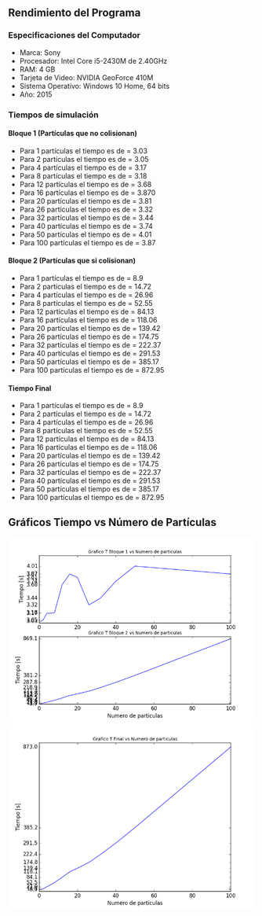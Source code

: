 ## Rendimiento del Programa 
### Especificaciones del Computador
- Marca: Sony
- Procesador: Intel Core i5-2430M de 2.40GHz
- RAM: 4 GB
- Tarjeta de Video: NVIDIA GeoForce 410M
- Sistema Operativo: Windows 10 Home, 64 bits
- Año: 2015

### Tiempos de simulación

#### Bloque 1 (Partículas que no colisionan)
- Para 1 partículas el tiempo es de = 3.03 
- Para 2 partículas el tiempo es de = 3.05 
- Para 4 partículas el tiempo es de = 3.17 
- Para 8 partículas el tiempo es de = 3.18 
- Para 12 partículas el tiempo es de = 3.68
- Para 16 partículas el tiempo es de = 3.870
- Para 20 partículas el tiempo es de = 3.81
- Para 26 partículas el tiempo es de = 3.32
- Para 32 partículas el tiempo es de = 3.44 
- Para 40 partículas el tiempo es de = 3.74 
- Para 50 partículas el tiempo es de = 4.01 
- Para 100 partículas el tiempo es de = 3.87 

#### Bloque 2 (Partículas que si colisionan)
- Para 1 partículas el tiempo es de = 8.9
- Para 2 partículas el tiempo es de = 14.72
- Para 4 partículas el tiempo es de = 26.96
- Para 8 partículas el tiempo es de = 52.55
- Para 12 partículas el tiempo es de = 84.13
- Para 16 partículas el tiempo es de = 118.06
- Para 20 partículas el tiempo es de = 139.42
- Para 26 partículas el tiempo es de = 174.75
- Para 32 partículas el tiempo es de = 222.37
- Para 40 partículas el tiempo es de = 291.53
- Para 50 partículas el tiempo es de = 385.17
- Para 100 partículas el tiempo es de = 872.95

#### Tiempo Final

- Para 1 partículas el tiempo es de = 8.9
- Para 2 partículas el tiempo es de = 14.72
- Para 4 partículas el tiempo es de = 26.96
- Para 8 partículas el tiempo es de = 52.55
- Para 12 partículas el tiempo es de = 84.13
- Para 16 partículas el tiempo es de = 118.06
- Para 20 partículas el tiempo es de = 139.42
- Para 26 partículas el tiempo es de = 174.75
- Para 32 partículas el tiempo es de = 222.37
- Para 40 partículas el tiempo es de = 291.53
- Para 50 partículas el tiempo es de = 385.17
- Para 100 partículas el tiempo es de = 872.95

## Gráficos Tiempo vs Número de Partículas

![](https://github.com/nicolasilvac/MCOC-Proyecto-2/blob/master/%5BEntrega%206%5D/%5BNicol%C3%A1s%20Silva%5D/Gr%C3%A1ficos/Grafico%20Tiempos%20Bloques.png)
![](https://github.com/nicolasilvac/MCOC-Proyecto-2/blob/master/%5BEntrega%206%5D/%5BNicol%C3%A1s%20Silva%5D/Gr%C3%A1ficos/Grafico%20Tiempo%20Final.png)


